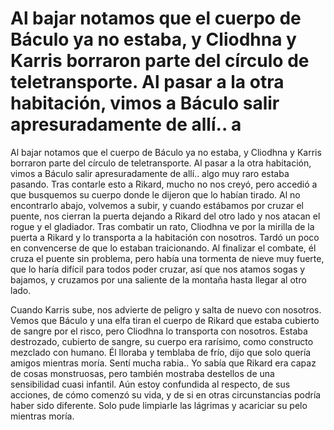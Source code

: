 # Al bajar notamos que el cuerpo de Báculo ya no estaba, y Cliodhna y Karris borraron parte del círculo de teletransporte. Al pasar a la otra habitación, vimos a Báculo salir apresuradamente de allí.. a

Al bajar notamos que el cuerpo de Báculo ya no estaba, y Cliodhna y Karris borraron parte del círculo de teletransporte. Al pasar a la otra habitación, vimos a Báculo salir apresuradamente de allí.. algo muy raro estaba pasando. Tras contarle esto a Rikard, mucho no nos creyó, pero accedió a que busquemos su cuerpo donde le dijeron que lo habían tirado. Al no encontrarlo abajo, volvemos a subir, y cuando estábamos por cruzar el puente, nos cierran la puerta dejando a Rikard del otro lado y nos atacan el rogue y el gladiador. Tras combatir un rato, Cliodhna ve por la mirilla de la puerta a Rikard y lo transporta a la habitación con nosotros. Tardó un poco en convencerse de que lo estaban traicionando. Al finalizar el combate, él cruza el puente sin problema, pero había una tormenta de nieve muy fuerte, que lo haría difícil para todos poder cruzar, así que nos atamos sogas y bajamos, y cruzamos por una saliente de la montaña hasta llegar al otro lado. 

Cuando Karris sube, nos advierte de peligro y salta de nuevo con nosotros. Vemos que Báculo y una elfa tiran el cuerpo de Rikard que estaba cubierto de sangre por el risco, pero Cliodhna lo transporta con nosotros. Estaba destrozado, cubierto de sangre, su cuerpo era rarísimo, como constructo mezclado con humano. Él lloraba y temblaba de frío, dijo que solo quería amigos mientras moría. Sentí mucha rabia.. Yo sabía que Rikard era capaz de cosas monstruosas, pero también mostraba destellos de una sensibilidad cuasi infantil. Aún estoy confundida al respecto, de sus acciones, de cómo comenzó su vida, y de si en otras circunstancias podría haber sido diferente. Solo pude limpiarle las lágrimas y acariciar su pelo mientras moría.


